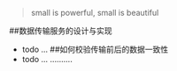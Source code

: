 > small is powerful, small is beautiful

##数据传输服务的设计与实现
- todo ...
##如何校验传输前后的数据一致性
- todo ...
..........
